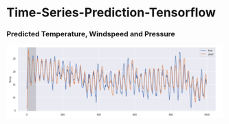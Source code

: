 # Time-Series-Prediction-Tensorflow

### Predicted Temperature, Windspeed and Pressure 

![](images/Temperature_prediction.PNG)
